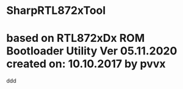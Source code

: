 # SharpRTL872xTool

# based on RTL872xDx ROM Bootloader Utility Ver 05.11.2020 created on: 10.10.2017 by pvvx

ddd


